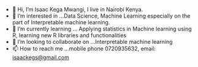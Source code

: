 - 👋 Hi, I’m Isaac Kega Mwangi, I live in Nairobi Kenya.
- 👀 I’m interested in ...Data Science, Machine Learning especially on the part of Interpretable machine learning.
- 🌱 I’m currently learning ... Applying statistics in Machine learning using R, learning new R libraries and functionalities
- 💞️ I’m looking to collaborate on ...Interpretable machine learning
- 📫 How to reach me ...mobile phone 0720935632, email: isaackegs@gmail.com

<!---
goz1985/goz1985 is a ✨ special ✨ repository because its `README.md` (this file) appears on your GitHub profile.
You can click the Preview link to take a look at your changes.
--->
